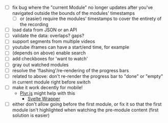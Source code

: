 - [ ] fix bug where the "current Module" no longer updates after you've navigated outside the bounds
  of the modules' timestamps
    - [ ] or (easier) require the modules' timestamps to cover the entirety of the recording
- [ ] load data from JSON or an API
- [ ] validate the data: overlaps? gaps?
- [ ] support segments from multiple videos
- [ ] youtube iframes can have a start/end time, for example
- [ ] (depends on above) enable search
- [ ] add checkboxes for 'want to watch'
- [ ] gray out watched modules
- [ ] resolve the 'flashing'/re-rendering of the progress bars
- [ ] related to above: don't re-render the progress bar to "done" or "empty" in current module
  right before switch
- [ ] make it work decently for mobile!
  - [Plyr.js](https://github.com/sampotts/plyr#api) might help with this
    - [Svelte Wrapper](https://github.com/benwoodward/svelte-plyr#readme)
- [ ] either don't allow going before the first module, or fix it so that the first module isn't highlighted when watching the pre-module content (first solution is easier)
